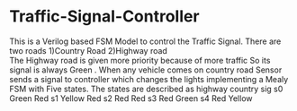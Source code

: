 # Traffic-Signal-Controller
This is a Verilog based FSM Model to control the Traffic Signal.
There are two roads 1)Country Road 2)Highway road  
The Highway road is given more priority because of more traffic So its signal is always Green . When any vehicle comes on country road Sensor sends a signal to controller which changes the lights implementing a Mealy FSM with Five states. 
The states are described as 
      highway   country sig
s0    Green       Red
s1    Yellow      Red 
s2    Red         Red
s3    Red         Green 
s4    Red         Yellow
